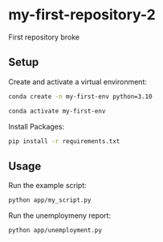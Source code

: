# my-first-repository-2
 First repository broke

## Setup

Create and activate a virtual environment:

```sh
conda create -n my-first-env python=3.10

conda activate my-first-env
```

Install Packages:
```sh
pip install -r requirements.txt
```

## Usage

Run the example script:

```sh
python app/my_script.py

```
Run the unemploymeny report:

```sh
python app/unemployment.py

```
